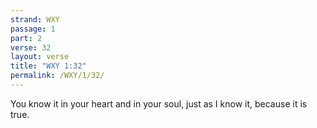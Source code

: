 ```yaml
---
strand: WXY
passage: 1
part: 2
verse: 32
layout: verse
title: "WXY 1:32"
permalink: /WXY/1/32/
---
```

You know it in your heart and in your soul, just as I know it, because it is true.
